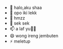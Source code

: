 - 👋 halo,aku shaa
- 👀 opo iki lekk
- 🌱 hmzz
- 💞️ sek sek
- 📫 a laf yu🥰😳
- 😄 wong ireng jembuten
- ⚡ meletup

<!---
Shahahaha0611/Shahahaha0611 is a ✨ special ✨ repository because its `README.md` (this file) appears on your GitHub profile.
You can click the Preview link to take a look at your changes.
--->
